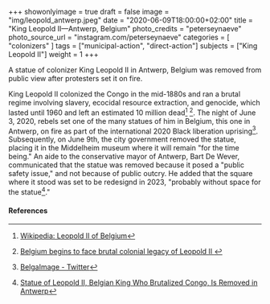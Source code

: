 +++
showonlyimage = true
draft = false
image = "img/leopold_antwerp.jpeg"
date = "2020-06-09T18:00:00+02:00"
title = "King Leopold II—Antwerp, Belgium"
photo_credits = "peterseynaeve"
photo_source_url = "instagram.com/peterseynaeve"
categories = [ "colonizers" ]
tags = ["municipal-action", "direct-action"]
subjects = ["King Leopold II"]
weight = 1
+++

A statue of colonizer King Leopold II in Antwerp, Belgium was removed from public view after protesters set it on fire.

<!--more-->

King Leopold II colonized the Congo in the mid-1880s and ran a brutal regime involving slavery, ecocidal resource extraction, and genocide, which lasted until 1960 and left an estimated 10 million dead[^1] [^2]. The night of June 3, 2020, rebels set one of the many statues of him in Belgium, this one in Antwerp, on fire as part of the international 2020 Black liberation uprising[^3]. Subsequently, on June 9th, the city government removed the statue, placing it in the Middelheim museum where it will remain "for the time being." An aide to the conservative mayor of Antwerp, Bart De Wever, communicated that the statue was removed because it posed a "public safety issue," and not because of public outcry. He added that the square where it stood was set to be redesignd in 2023, "probably without space for the statue[^4]."

#### References

[^1]: [Wikipedia: Leopold II of Belgium](https://en.wikipedia.org/wiki/Leopold_II_of_Belgium)

[^2]: [Belgium begins to face brutal colonial legacy of Leopold II ](https://www.theguardian.com/world/2019/nov/23/belgium-begins-to-face-brutal-colonial-legacy-of-leopold-ii)

[^3]: [BelgaImage - Twitter](https://web.archive.org/web/20200604162913/https://twitter.com/BelgaImage/status/1268578177963765762)

[^4]: [Statue of Leopold II, Belgian King Who Brutalized Congo, Is Removed in Antwerp](https://www.nytimes.com/2020/06/09/world/europe/king-leopold-statue-antwerp.html)
